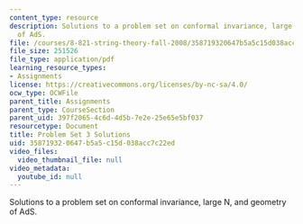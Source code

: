 ```yaml
---
content_type: resource
description: Solutions to a problem set on conformal invariance, large N, and geometry
  of AdS.
file: /courses/8-821-string-theory-fall-2008/358719320647b5a5c15d038acc7c22ed_soln03.pdf
file_size: 251526
file_type: application/pdf
learning_resource_types:
- Assignments
license: https://creativecommons.org/licenses/by-nc-sa/4.0/
ocw_type: OCWFile
parent_title: Assignments
parent_type: CourseSection
parent_uid: 397f2065-4c6d-4d5b-7e2e-25e65e5bf037
resourcetype: Document
title: Problem Set 3 Solutions
uid: 35871932-0647-b5a5-c15d-038acc7c22ed
video_files:
  video_thumbnail_file: null
video_metadata:
  youtube_id: null
---
```

Solutions to a problem set on conformal invariance, large N, and geometry of AdS.